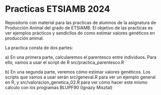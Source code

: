 # Practicas ETSIAMB 2024

Repositorio con material para las practicas de alumnos de la asignatura de Producción Animal del grado de ETSIAMB. El objetivo de las practicas es ver ejemplos prácticos y sendicllos de como estimar valores genéticos en producción animal.

La practica consta de dos partes:

a) En una primera parte, calcularemos el parentesco entre individuos. Para ello, vamos a usar el script de R src/practica_parentesco.R

b) En una segunda parte, veremos cómo estimar valores genéticos. Los scripts que vamos a usar serán src/geneval.R para ver un ejemplo general en R, y src/valoracion_genetica_02.R para ver cómo hacer este mismo cálculo con los programas BLUPF90 (Ignazy Misztal)


